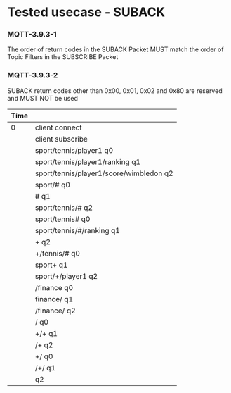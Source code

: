 # Tested usecase - SUBACK

###  MQTT-3.9.3-1
The order of return codes in the SUBACK Packet MUST match the order of Topic Filters in the SUBSCRIBE Packet
### MQTT-3.9.3-2
SUBACK return codes other than 0x00, 0x01, 0x02 and 0x80 are reserved and MUST NOT be used

| Time  | |
| ---   | --- |
| 0     | client connect
|       | client subscribe
|       | sport/tennis/player1 q0
|       | sport/tennis/player1/ranking q1
|       | sport/tennis/player1/score/wimbledon q2
|       | sport/# q0
|       | # q1
|       | sport/tennis/# q2
|       | sport/tennis# q0
|       | sport/tennis/#/ranking q1
|       | + q2
|       | +/tennis/# q0
|       | sport+ q1
|       | sport/+/player1 q2
|       | /finance q0
|       | finance/ q1
|       | /finance/ q2
|       | / q0
|       | +/+ q1
|       | /+ q2
|       | +/ q0
|       | /+/ q1
|       |   q2